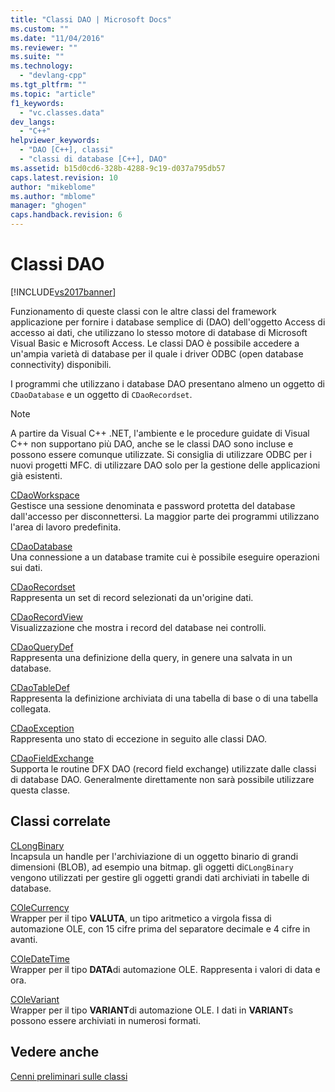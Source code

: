 ```yaml
---
title: "Classi DAO | Microsoft Docs"
ms.custom: ""
ms.date: "11/04/2016"
ms.reviewer: ""
ms.suite: ""
ms.technology: 
  - "devlang-cpp"
ms.tgt_pltfrm: ""
ms.topic: "article"
f1_keywords: 
  - "vc.classes.data"
dev_langs: 
  - "C++"
helpviewer_keywords: 
  - "DAO [C++], classi"
  - "classi di database [C++], DAO"
ms.assetid: b15d0cd6-328b-4288-9c19-d037a795db57
caps.latest.revision: 10
author: "mikeblome"
ms.author: "mblome"
manager: "ghogen"
caps.handback.revision: 6
---
```

# Classi DAO
[!INCLUDE[vs2017banner](../assembler/inline/includes/vs2017banner.md)]

Funzionamento di queste classi con le altre classi del framework applicazione per fornire i database semplice di \(DAO\) dell'oggetto Access di accesso ai dati, che utilizzano lo stesso motore di database di Microsoft Visual Basic e Microsoft Access.  Le classi DAO è possibile accedere a un'ampia varietà di database per il quale i driver ODBC \(open database connectivity\) disponibili.  
  
 I programmi che utilizzano i database DAO presentano almeno un oggetto di `CDaoDatabase` e un oggetto di `CDaoRecordset`.  
  
> [!NOTE]
>  A partire da Visual C\+\+ .NET, l'ambiente e le procedure guidate di Visual C\+\+ non supportano più DAO, anche se le classi DAO sono incluse e possono essere comunque utilizzate.  Si consiglia di utilizzare ODBC per i nuovi progetti MFC.  di utilizzare DAO solo per la gestione delle applicazioni già esistenti.  
  
 [CDaoWorkspace](../mfc/reference/cdaoworkspace-class.md)  
 Gestisce una sessione denominata e password protetta del database dall'accesso per disconnettersi.  La maggior parte dei programmi utilizzano l'area di lavoro predefinita.  
  
 [CDaoDatabase](../mfc/reference/cdaodatabase-class.md)  
 Una connessione a un database tramite cui è possibile eseguire operazioni sui dati.  
  
 [CDaoRecordset](../mfc/reference/cdaorecordset-class.md)  
 Rappresenta un set di record selezionati da un'origine dati.  
  
 [CDaoRecordView](../mfc/reference/cdaorecordview-class.md)  
 Visualizzazione che mostra i record del database nei controlli.  
  
 [CDaoQueryDef](../mfc/reference/cdaoquerydef-class.md)  
 Rappresenta una definizione della query, in genere una salvata in un database.  
  
 [CDaoTableDef](../mfc/reference/cdaotabledef-class.md)  
 Rappresenta la definizione archiviata di una tabella di base o di una tabella collegata.  
  
 [CDaoException](../mfc/reference/cdaoexception-class.md)  
 Rappresenta uno stato di eccezione in seguito alle classi DAO.  
  
 [CDaoFieldExchange](../mfc/reference/cdaofieldexchange-class.md)  
 Supporta le routine DFX DAO \(record field exchange\) utilizzate dalle classi di database DAO.  Generalmente direttamente non sarà possibile utilizzare questa classe.  
  
## Classi correlate  
 [CLongBinary](../mfc/reference/clongbinary-class.md)  
 Incapsula un handle per l'archiviazione di un oggetto binario di grandi dimensioni \(BLOB\), ad esempio una bitmap.  gli oggetti di`CLongBinary` vengono utilizzati per gestire gli oggetti grandi dati archiviati in tabelle di database.  
  
 [COleCurrency](../mfc/reference/colecurrency-class.md)  
 Wrapper per il tipo **VALUTA**, un tipo aritmetico a virgola fissa di automazione OLE, con 15 cifre prima del separatore decimale e 4 cifre in avanti.  
  
 [COleDateTime](../atl-mfc-shared/reference/coledatetime-class.md)  
 Wrapper per il tipo **DATA**di automazione OLE.  Rappresenta i valori di data e ora.  
  
 [COleVariant](../mfc/reference/colevariant-class.md)  
 Wrapper per il tipo **VARIANT**di automazione OLE.  I dati in **VARIANT**s possono essere archiviati in numerosi formati.  
  
## Vedere anche  
 [Cenni preliminari sulle classi](../mfc/class-library-overview.md)